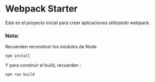 # Webpack Starter

Este es el proyecto inicial para crear aplicaciones utilizando webpack.

### Nota:
Recuerden reconstruir los módulos de Node

```
npm install 
```

Y para construir el build, recuerden : 

```
npm run build
```


